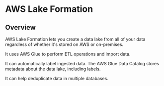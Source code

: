 # AWS Lake Formation

## Overview

AWS Lake Formation lets you create a data lake from all of your data regardless of whether it's stored on AWS or on-premises.

It uses AWS Glue to perform ETL operations and import data.

It can automatically label ingested data. The AWS Glue Data Catalog stores metadata about the data lake, including labels.

It can help deduplicate data in multiple databases.